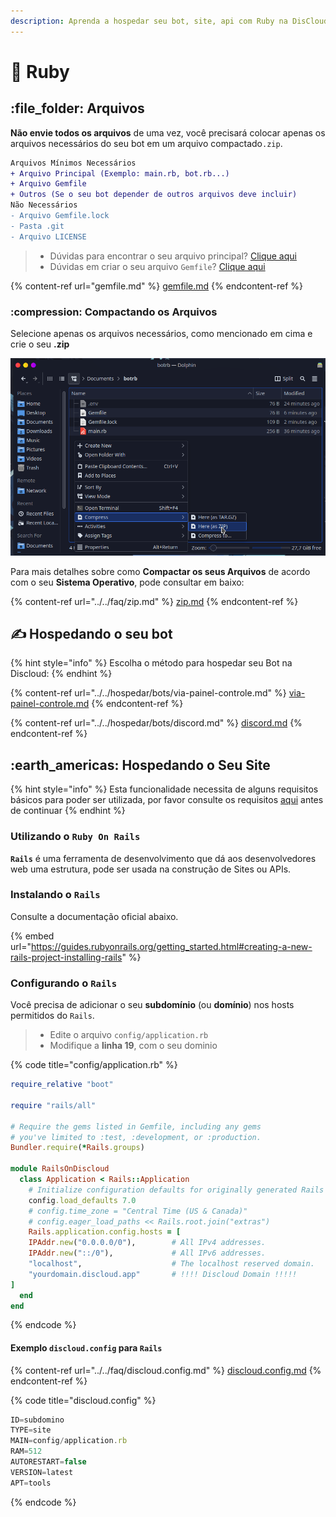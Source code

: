 ```yaml
---
description: Aprenda a hospedar seu bot, site, api com Ruby na DisCloud!
---
```


# 💎 Ruby

## :file\_folder: Arquivos

**Não envie todos os arquivos** de uma vez, você precisará colocar apenas os arquivos necessários do seu bot em um arquivo compactado`.zip`.&#x20;

```diff
Arquivos Mínimos Necessários
+ Arquivo Principal (Exemplo: main.rb, bot.rb...)
+ Arquivo Gemfile
+ Outros (Se o seu bot depender de outros arquivos deve incluir)
Não Necessários
- Arquivo Gemfile.lock
- Pasta .git
- Arquivo LICENSE
```

> * Dúvidas para encontrar o seu arquivo principal? [Clique aqui](../../faq/arquivo-principal.md#arquivos-principais-gerais)
> * Dúvidas em criar o seu  arquivo `Gemfile`? [Clique aqui](gemfile.md)

{% content-ref url="gemfile.md" %}
[gemfile.md](gemfile.md)
{% endcontent-ref %}

### :compression: Compactando os Arquivos

Selecione apenas os arquivos necessários, como mencionado em cima e crie o seu **.zip**

![](../../../.gitbook/assets/ruby-zip.png)

Para mais detalhes sobre como **Compactar os seus Arquivos** de acordo com o seu **Sistema Operativo**, pode consultar em baixo:

{% content-ref url="../../faq/zip.md" %}
[zip.md](../../faq/zip.md)
{% endcontent-ref %}

## ✍ Hospedando o seu bot

{% hint style="info" %}
Escolha o método para hospedar seu Bot na Discloud:
{% endhint %}

{% content-ref url="../../hospedar/bots/via-painel-controle.md" %}
[via-painel-controle.md](../../hospedar/bots/via-painel-controle.md)
{% endcontent-ref %}

{% content-ref url="../../hospedar/bots/discord.md" %}
[discord.md](../../hospedar/bots/discord.md)
{% endcontent-ref %}

## :earth\_americas: Hospedando o Seu Site

{% hint style="info" %}
Esta funcionalidade necessita de alguns requisitos básicos para poder ser utilizada, por favor consulte os requisitos [aqui](../../hospedar/sites/#requisitos) antes de continuar
{% endhint %}

### Utilizando o `Ruby On Rails`

**`Rails`** é uma ferramenta de desenvolvimento que dá aos desenvolvedores web uma estrutura, pode ser usada na construção de Sites ou APIs.

### Instalando o `Rails`

Consulte a documentação oficial abaixo.

{% embed url="https://guides.rubyonrails.org/getting_started.html#creating-a-new-rails-project-installing-rails" %}

### Configurando o `Rails`

Você precisa de adicionar o seu **subdomínio** (ou **domínio**) nos hosts permitidos do `Rails`.

> * Edite o arquivo `config/application.rb`
> * Modifique a **linha 19**, com o seu dominio

{% code title="config/application.rb" %}
```ruby
require_relative "boot"

require "rails/all"

# Require the gems listed in Gemfile, including any gems
# you've limited to :test, :development, or :production.
Bundler.require(*Rails.groups)

module RailsOnDiscloud
  class Application < Rails::Application
    # Initialize configuration defaults for originally generated Rails version.
    config.load_defaults 7.0
    # config.time_zone = "Central Time (US & Canada)"
    # config.eager_load_paths << Rails.root.join("extras")
    Rails.application.config.hosts = [
    IPAddr.new("0.0.0.0/0"),        # All IPv4 addresses.
    IPAddr.new("::/0"),             # All IPv6 addresses.
    "localhost",                    # The localhost reserved domain.
    "yourdomain.discloud.app"       # !!!! Discloud Domain !!!!!
]
  end
end

```
{% endcode %}

#### Exemplo `discloud.config` para `Rails`

{% content-ref url="../../faq/discloud.config.md" %}
[discloud.config.md](../../faq/discloud.config.md)
{% endcontent-ref %}

{% code title="discloud.config" %}
```typescript
ID=subdomino
TYPE=site
MAIN=config/application.rb
RAM=512
AUTORESTART=false
VERSION=latest
APT=tools
```
{% endcode %}
